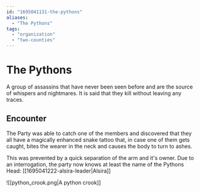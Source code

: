 ```yaml
---
id: "1695041131-the-pythons"
aliases:
  - "The Pythons"
tags:
  - "organization"
  - "two-counties"
---
```


# The Pythons

A group of assassins that have never been seen before and are the source of whispers and nightmares. It is said that they kill without leaving any traces.

## Encounter

The Party was able to catch one of the members and discovered that they all have a magically enhanced snake tattoo that, in case one of them gets caught, bites the wearer in the neck and causes the body to turn to ashes.

This was prevented by a quick separation of the arm and it's owner. Due to an interrogation, the party now knows at least the name of the Pythons Head: [[1695041222-alsira-leader|Alsira]]

![[python_crook.png|A python crook]]
